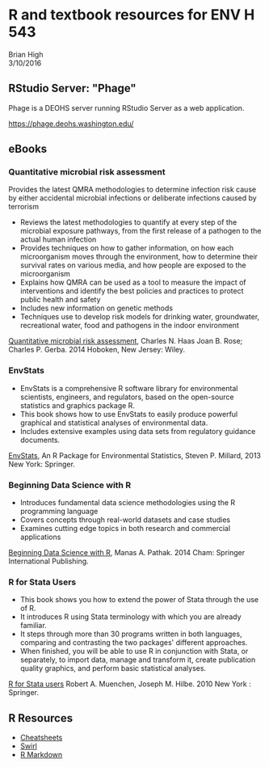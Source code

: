 # R and textbook resources for ENV H 543
Brian High  
3/10/2016  

## RStudio Server: "Phage"

Phage is a DEOHS server running RStudio Server as a web application.

https://phage.deohs.washington.edu/

## eBooks

### Quantitative microbial risk assessment

Provides the latest QMRA methodologies to determine infection risk cause by 
either accidental microbial infections or deliberate infections caused by terrorism

- Reviews the latest methodologies to quantify at every step of the microbial
exposure pathways, from the first release of a pathogen to the actual human
infection
- Provides techniques on how to  gather information, on how each microorganism 
moves through the environment, how to determine their survival rates on various
media, and how people are exposed to the microorganism
- Explains how QMRA can be used as a tool to measure the impact of interventions 
and identify the best policies and practices to protect public health and safety
- Includes new information on genetic methods
- Techniques use to develop risk models for drinking water, groundwater, 
recreational water, food and pathogens in the indoor environment

[Quantitative microbial risk assessment](http://alliance-primo.hosted.exlibrisgroup.com/UW:all:CP51230982940001451), Charles N. Haas Joan B. Rose; Charles P. Gerba. 2014  Hoboken, New Jersey: Wiley.

### EnvStats

- EnvStats is a comprehensive R software library for environmental scientists,
engineers, and regulators, based on the open-source statistics and graphics 
package R.
- This book shows how to use EnvStats to easily produce powerful graphical and 
statistical analyses of environmental data.
- Includes extensive examples using data sets from regulatory guidance documents.

[EnvStats](http://offcampus.lib.washington.edu/login?url=http://link.springer.com/book/10.1007/978-1-4614-8456-1), An R Package for Environmental Statistics, Steven P. Millard, 2013 New York: Springer.

### Beginning Data Science with R

- Introduces fundamental data science methodologies using the R programming language
- Covers concepts through real-world datasets and case studies
- Examines cutting edge topics in both research and commercial applications

[Beginning Data Science with R](http://alliance-primo.hosted.exlibrisgroup.com/primo_library/libweb/action/dlDisplay.do?vid=UW&search_scope=all&docId=dedupmrg490691634&fn=permalink), Manas A. Pathak. 2014 Cham: Springer International Publishing.

### R for Stata Users

- This book shows you how to extend the power of Stata through the use of R. 
- It introduces R using Stata terminology with which you are already familiar. 
- It steps through more than 30 programs written in both languages, comparing and contrasting the two packages' different approaches. 
- When finished, you will be able to use R in conjunction with Stata, or separately, to import data, manage and transform it, create publication quality graphics, and perform basic statistical analyses.

[R for Stata users](http://alliance-primo.hosted.exlibrisgroup.com/UW:all:CP71161669170001451)
Robert A. Muenchen, Joseph M. Hilbe. 2010 New York : Springer.

## R Resources

- [Cheatsheets](https://www.rstudio.com/resources/cheatsheets/)
- [Swirl](http://swirlstats.com/students.html)
- [R Markdown](http://rmarkdown.rstudio.com/)
